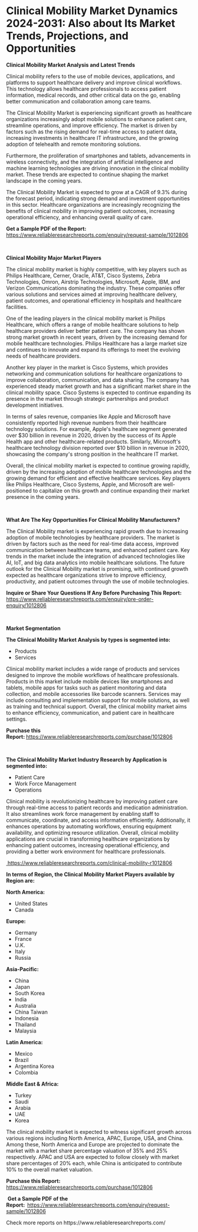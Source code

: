 <p><h1>Clinical Mobility Market Dynamics 2024-2031: Also about Its Market Trends, Projections, and Opportunities</h1></p><p><strong>Clinical Mobility Market Analysis and Latest Trends</strong></p>
<p><p>Clinical mobility refers to the use of mobile devices, applications, and platforms to support healthcare delivery and improve clinical workflows. This technology allows healthcare professionals to access patient information, medical records, and other critical data on the go, enabling better communication and collaboration among care teams.</p><p>The Clinical Mobility Market is experiencing significant growth as healthcare organizations increasingly adopt mobile solutions to enhance patient care, streamline operations, and improve efficiency. The market is driven by factors such as the rising demand for real-time access to patient data, increasing investments in healthcare IT infrastructure, and the growing adoption of telehealth and remote monitoring solutions.</p><p>Furthermore, the proliferation of smartphones and tablets, advancements in wireless connectivity, and the integration of artificial intelligence and machine learning technologies are driving innovation in the clinical mobility market. These trends are expected to continue shaping the market landscape in the coming years.</p><p>The Clinical Mobility Market is expected to grow at a CAGR of 9.3% during the forecast period, indicating strong demand and investment opportunities in this sector. Healthcare organizations are increasingly recognizing the benefits of clinical mobility in improving patient outcomes, increasing operational efficiency, and enhancing overall quality of care.</p></p>
<p><strong>Get a Sample PDF of the Report:&nbsp;</strong> <a href="https://www.reliableresearchreports.com/enquiry/request-sample/1012806">https://www.reliableresearchreports.com/enquiry/request-sample/1012806</a></p>
<p>&nbsp;</p>
<p><strong>Clinical Mobility Major Market Players</strong></p>
<p><p>The clinical mobility market is highly competitive, with key players such as Philips Healthcare, Cerner, Oracle, AT&T, Cisco Systems, Zebra Technologies, Omron, Airstrip Technologies, Microsoft, Apple, IBM, and Verizon Communications dominating the industry. These companies offer various solutions and services aimed at improving healthcare delivery, patient outcomes, and operational efficiency in hospitals and healthcare facilities.</p><p>One of the leading players in the clinical mobility market is Philips Healthcare, which offers a range of mobile healthcare solutions to help healthcare providers deliver better patient care. The company has shown strong market growth in recent years, driven by the increasing demand for mobile healthcare technologies. Philips Healthcare has a large market size and continues to innovate and expand its offerings to meet the evolving needs of healthcare providers.</p><p>Another key player in the market is Cisco Systems, which provides networking and communication solutions for healthcare organizations to improve collaboration, communication, and data sharing. The company has experienced steady market growth and has a significant market share in the clinical mobility space. Cisco Systems is expected to continue expanding its presence in the market through strategic partnerships and product development initiatives.</p><p>In terms of sales revenue, companies like Apple and Microsoft have consistently reported high revenue numbers from their healthcare technology solutions. For example, Apple's healthcare segment generated over $30 billion in revenue in 2020, driven by the success of its Apple Health app and other healthcare-related products. Similarly, Microsoft's healthcare technology division reported over $10 billion in revenue in 2020, showcasing the company's strong position in the healthcare IT market.</p><p>Overall, the clinical mobility market is expected to continue growing rapidly, driven by the increasing adoption of mobile healthcare technologies and the growing demand for efficient and effective healthcare services. Key players like Philips Healthcare, Cisco Systems, Apple, and Microsoft are well-positioned to capitalize on this growth and continue expanding their market presence in the coming years.</p></p>
<p>&nbsp;</p>
<p><strong>What Are The Key Opportunities For Clinical Mobility Manufacturers?</strong></p>
<p><p>The Clinical Mobility market is experiencing rapid growth due to increasing adoption of mobile technologies by healthcare providers. The market is driven by factors such as the need for real-time data access, improved communication between healthcare teams, and enhanced patient care. Key trends in the market include the integration of advanced technologies like AI, IoT, and big data analytics into mobile healthcare solutions. The future outlook for the Clinical Mobility market is promising, with continued growth expected as healthcare organizations strive to improve efficiency, productivity, and patient outcomes through the use of mobile technologies.</p></p>
<p><strong>Inquire or Share Your Questions If Any Before Purchasing This Report:</strong> <a href="https://www.reliableresearchreports.com/enquiry/pre-order-enquiry/1012806">https://www.reliableresearchreports.com/enquiry/pre-order-enquiry/1012806</a></p>
<p>&nbsp;</p>
<p><strong>Market Segmentation</strong></p>
<p><strong>The Clinical Mobility Market Analysis by types is segmented into:</strong></p>
<p><ul><li>Products</li><li>Services</li></ul></p>
<p><p>Clinical mobility market includes a wide range of products and services designed to improve the mobile workflows of healthcare professionals. Products in this market include mobile devices like smartphones and tablets, mobile apps for tasks such as patient monitoring and data collection, and mobile accessories like barcode scanners. Services may include consulting and implementation support for mobile solutions, as well as training and technical support. Overall, the clinical mobility market aims to enhance efficiency, communication, and patient care in healthcare settings.</p></p>
<p><strong>Purchase this Report:&nbsp;</strong><a href="https://www.reliableresearchreports.com/purchase/1012806">https://www.reliableresearchreports.com/purchase/1012806</a></p>
<p>&nbsp;</p>
<p><strong>The Clinical Mobility Market Industry Research by Application is segmented into:</strong></p>
<p><ul><li>Patient Care</li><li>Work Force Management</li><li>Operations</li></ul></p>
<p><p>Clinical mobility is revolutionizing healthcare by improving patient care through real-time access to patient records and medication administration. It also streamlines work force management by enabling staff to communicate, coordinate, and access information efficiently. Additionally, it enhances operations by automating workflows, ensuring equipment availability, and optimizing resource utilization. Overall, clinical mobility applications are crucial in transforming healthcare organizations by enhancing patient outcomes, increasing operational efficiency, and providing a better work environment for healthcare professionals.</p></p>
<p><a href="https://www.reliableresearchreports.com/clinical-mobility-r1012806">&nbsp;https://www.reliableresearchreports.com/clinical-mobility-r1012806</a></p>
<p><strong>In terms of Region, the Clinical Mobility Market Players available by Region are:</strong></p>
<p>
    <p> <strong> North America: </strong>
        <ul>
            <li>United States</li>
            <li>Canada</li>
        </ul>
        </p> 
    <p> <strong> Europe: </strong>
        <ul>
            <li>Germany</li>
            <li>France</li>
            <li>U.K.</li>
            <li>Italy</li>
            <li>Russia</li>
        </ul>
        </p> 
    <p> <strong> Asia-Pacific: </strong>
        <ul>
            <li>China</li>
            <li>Japan</li>
            <li>South Korea</li>
            <li>India</li>
            <li>Australia</li>
            <li>China Taiwan</li>
            <li>Indonesia</li>
            <li>Thailand</li>
            <li>Malaysia</li>
        </ul>
        </p> 
    <p> <strong> Latin America: </strong>
        <ul>
            <li>Mexico</li>
            <li>Brazil</li>
            <li>Argentina Korea</li>
            <li>Colombia</li>
        </ul>
        </p> 
    <p> <strong> Middle East & Africa: </strong>
        <ul>
            <li>Turkey</li>
            <li>Saudi</li>
            <li>Arabia</li>
            <li>UAE</li>
            <li>Korea</li>
        </ul>
    </p>
    </p>
<p><p>The clinical mobility market is expected to witness significant growth across various regions including North America, APAC, Europe, USA, and China. Among these, North America and Europe are projected to dominate the market with a market share percentage valuation of 35% and 25% respectively. APAC and USA are expected to follow closely with market share percentages of 20% each, while China is anticipated to contribute 10% to the overall market valuation.</p></p>
<p><strong>Purchase this Report: </strong><a href="https://www.reliableresearchreports.com/purchase/1012806">https://www.reliableresearchreports.com/purchase/1012806</a></p>
<p>&nbsp;<strong>Get a Sample PDF of the Report:&nbsp;&nbsp;</strong><a href="https://www.reliableresearchreports.com/enquiry/request-sample/1012806">https://www.reliableresearchreports.com/enquiry/request-sample/1012806</a></p>
<p><strong></strong></p>
<p>Check more reports on https://www.reliableresearchreports.com/</p>
